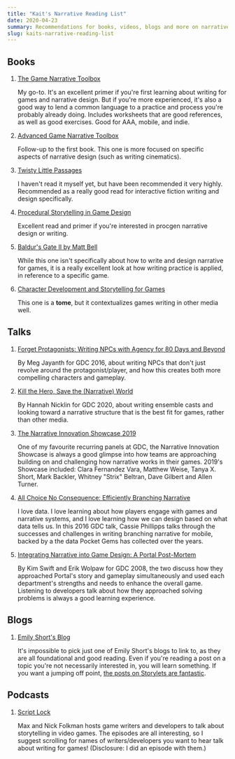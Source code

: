 ```yaml
---
title: "Kait's Narrative Reading List"
date: 2020-04-23
summary: Recommendations for books, videos, blogs and more on narrative design and writing interactive fiction from DMG director Kaitlin Tremblay.
slug: kaits-narrative-reading-list
---
```


## Books

1. [The Game Narrative Toolbox](https://www.routledge.com/The-Game-Narrative-Toolbox/Heussner-Finley-Hepler-Lemay/p/book/9781138787087)

   My go-to. It's an excellent primer if you're first learning about writing for games and narrative design. But if you're more experienced, it's also a good way to lend a common language to a practice and process you're probably already doing. Includes worksheets that are good references, as well as good exercises. Good for AAA, mobile, and indie.

2. [Advanced Game Narrative Toolbox](https://www.routledge.com/The-Advanced-Game-Narrative-Toolbox/Heussner/p/book/9781138499638)

   Follow-up to the first book. This one is more focused on specific aspects of narrative design (such as writing cinematics).

3. [Twisty Little Passages](https://mitpress.mit.edu/books/twisty-little-passages)

   I haven't read it myself yet, but have been recommended it very highly. Recommended as a really good read for interactive fiction writing and design specifically.

4. [Procedural Storytelling in Game Design](https://www.routledge.com/Procedural-Storytelling-in-Game-Design-1st-Edition/Short-Adams/p/book/9781138595309)

   Excellent read and primer if you're interested in procgen narrative design or writing.

5. [Baldur's Gate II by Matt Bell](https://bossfightbooks.com/products/baldurs-gate-ii-by-matt-bell)

   While this one isn't specifically about how to write and design narrative for games, it is a really excellent look at how writing practice is applied, in reference to a specific game.

6. [Character Development and Storytelling for Games](https://www.abebooks.com/9781592003532/Character-Development-Storytelling-Games-Game-1592003532/plp)

   This one is a **tome**, but it contextualizes games writing in other media well.

## Talks

1. [Forget Protagonists: Writing NPCs with Agency for 80 Days and Beyond](https://www.youtube.com/watch?v=FLtATD6CF0E)

   By Meg Jayanth for GDC 2016, about writing NPCs that don't just revolve around the protagonist/player, and how this creates both more compelling characters and gameplay.

2. [Kill the Hero, Save the (Narrative) World](https://www.youtube.com/watch?v=oT0Pz4fJ3WM)

   By Hannah Nicklin for GDC 2020, about writing ensemble casts and looking toward a narrative structure that is the best fit for games, rather than other media.

3. [The Narrative Innovation Showcase 2019](https://www.youtube.com/watch?v=N2x-uqrrKX4)

   One of my favourite recurring panels at GDC, the Narrative Innovation Showcase is always a good glimpse into how teams are approaching building on and challenging how narrative works in their games. 2019's Showcase included: Clara Fernandez Vara, Matthew Weise, Tanya X. Short, Mark Backler, Whitney "Strix" Beltran, Dave Gilbert and Allen Turner.

4. [All Choice No Consequence: Efficiently Branching Narrative](https://www.youtube.com/watch?v=TEa9aSDHawA)

   I love data. I love learning about how players engage with games and narrative systems, and I love learning how we can design based on what data tells us. In this 2016 GDC talk, Cassie Phillipps talks through the successes and challenges in writing branching narrative for mobile, backed by a the data Pocket Gems has collected over the years.

5. [Integrating Narrative into Game Design: A Portal Post-Mortem](https://www.youtube.com/watch?v=c2YRVWZupwo&t=2239s)

   By Kim Swift and Erik Wolpaw for GDC 2008, the two discuss how they approached Portal's story and gameplay simultaneously and used each department's strengths and needs to enhance the overall game. Listening to developers talk about how they approached solving problems is always a good learning experience.

## Blogs

1. [Emily Short's Blog](https://emshort.blog/)

   It's impossible to pick just one of Emily Short's blogs to link to, as they are all foundational and good reading. Even if you're reading a post on a topic you're not necessarily interested in, you will learn something. If you want a jumping off point, [the posts on Storylets are fantastic](https://emshort.blog/2020/01/21/pacing-storylet-structures/).

## Podcasts

1. [Script Lock](https://scriptlock.simplecast.com/)

   Max and Nick Folkman hosts game writers and developers to talk about storytelling in video games. The episodes are all interesting, so I suggest scrolling for names of writers/developers you want to hear talk about writing for games! (Disclosure: I did an episode with them.)
